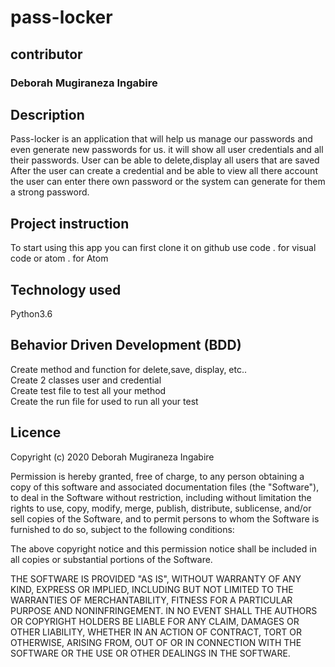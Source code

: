 # pass-locker

## contributor

### Deborah Mugiraneza Ingabire

## Description
Pass-locker is an application that will help us manage our passwords and even generate new passwords for us. it will show all user credentials and all their passwords. User can be able to delete,display all users that are saved After the user can create a credential and be able to view all there account the user can enter there own password or the system can generate for them a strong password.


## Project instruction
To start using this app you can first clone it on github use code . for visual code or atom . for Atom

## Technology used
Python3.6


## Behavior Driven Development (BDD)
Create method and function for delete,save, display, etc.. <br>
Create 2 classes user and credential <br>
Create test file to test all your method <br>
Create the run file for used to run all your test <br>

## Licence

Copyright (c) 2020 Deborah Mugiraneza Ingabire

Permission is hereby granted, free of charge, to any person obtaining a copy of this software and associated documentation files (the "Software"), to deal in the Software without restriction, including without limitation the rights to use, copy, modify, merge, publish, distribute, sublicense, and/or sell copies of the Software, and to permit persons to whom the Software is furnished to do so, subject to the following conditions:

The above copyright notice and this permission notice shall be included in all copies or substantial portions of the Software.

THE SOFTWARE IS PROVIDED "AS IS", WITHOUT WARRANTY OF ANY KIND, EXPRESS OR IMPLIED, INCLUDING BUT NOT LIMITED TO THE WARRANTIES OF MERCHANTABILITY, FITNESS FOR A PARTICULAR PURPOSE AND NONINFRINGEMENT. IN NO EVENT SHALL THE AUTHORS OR COPYRIGHT HOLDERS BE LIABLE FOR ANY CLAIM, DAMAGES OR OTHER LIABILITY, WHETHER IN AN ACTION OF CONTRACT, TORT OR OTHERWISE, ARISING FROM, OUT OF OR IN CONNECTION WITH THE SOFTWARE OR THE USE OR OTHER DEALINGS IN THE SOFTWARE.
